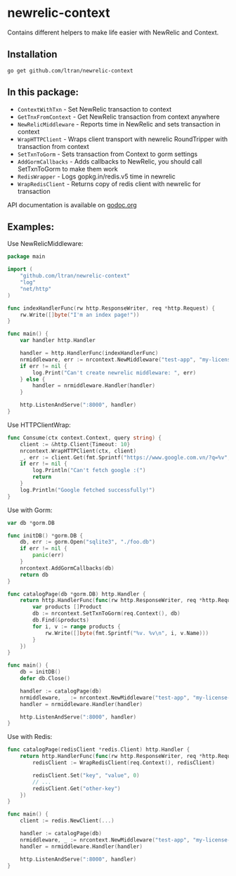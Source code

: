 # newrelic-context

Contains different helpers to make life easier with NewRelic and Context.

## Installation

`go get github.com/ltran/newrelic-context`

## In this package:

* `ContextWithTxn` - Set NewRelic transaction to context
* `GetTnxFromContext` - Get NewRelic transaction from context anywhere
* `NewRelicMiddleware` - Reports time in NewRelic and sets transaction in context
* `WrapHTTPClient` - Wraps client transport with newrelic RoundTripper with transaction from context
* `SetTxnToGorm` - Sets transaction from Context to gorm settings
* `AddGormCallbacks` - Adds callbacks to NewRelic, you should call SetTxnToGorm to make them work
* `RedisWrapper` - Logs gopkg.in/redis.v5 time in newrelic
* `WrapRedisClient` - Returns copy of redis client with newrelic for transaction

API documentation is available on [godoc.org](https://godoc.org/github.com/ltran/newrelic-context)

## Examples:

Use NewRelicMiddleware:

```go
package main

import (
    "github.com/ltran/newrelic-context"
    "log"
    "net/http"
)

func indexHandlerFunc(rw http.ResponseWriter, req *http.Request) {
    rw.Write([]byte("I'm an index page!"))
}

func main() {
    var handler http.Handler

    handler = http.HandlerFunc(indexHandlerFunc)
    nrmiddleware, err := nrcontext.NewMiddleware("test-app", "my-license-key")
    if err != nil {
        log.Print("Can't create newrelic middleware: ", err)
    } else {
        handler = nrmiddleware.Handler(handler)
    }

    http.ListenAndServe(":8000", handler)
}

```

Use HTTPClientWrap:

```go
func Consume(ctx context.Context, query string) {
    client := &http.Client{Timeout: 10}
    nrcontext.WrapHTTPClient(ctx, client)
    _, err := client.Get(fmt.Sprintf("https://www.google.com.vn/?q=%v", query))
    if err != nil {
        log.Println("Can't fetch google :(")
        return
    }
    log.Println("Google fetched successfully!")
}
```

Use with Gorm:

```go
var db *gorm.DB

func initDB() *gorm.DB {
    db, err := gorm.Open("sqlite3", "./foo.db")
    if err != nil {
        panic(err)
    }
    nrcontext.AddGormCallbacks(db)
    return db
}

func catalogPage(db *gorm.DB) http.Handler {
    return http.HandlerFunc(func(rw http.ResponseWriter, req *http.Request) {
        var products []Product
        db := nrcontext.SetTxnToGorm(req.Context(), db)
        db.Find(&products)
        for i, v := range products {
            rw.Write([]byte(fmt.Sprintf("%v. %v\n", i, v.Name)))
        }
    })
}

func main() {
    db = initDB()
    defer db.Close()

    handler := catalogPage(db)
    nrmiddleware, _ := nrcontext.NewMiddleware("test-app", "my-license-key")
    handler = nrmiddleware.Handler(handler)

    http.ListenAndServe(":8000", handler)
}
```

Use with Redis:

```go
func catalogPage(redisClient *redis.Client) http.Handler {
    return http.HandlerFunc(func(rw http.ResponseWriter, req *http.Request) {
        redisClient := WrapRedisClient(req.Context(), redisClient)

        redisClient.Set("key", "value", 0)
        // ...
        redisClient.Get("other-key")
    })
}

func main() {
    client := redis.NewClient(...)

    handler := catalogPage(db)
    nrmiddleware, _ := nrcontext.NewMiddleware("test-app", "my-license-key")
    handler = nrmiddleware.Handler(handler)

    http.ListenAndServe(":8000", handler)
}

```
